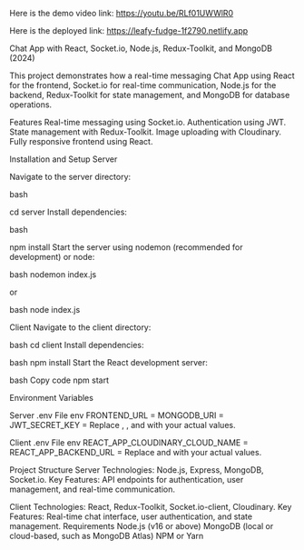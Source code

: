 Here is the demo video link: https://youtu.be/RLf01UWWlR0

Here is the deployed link: https://leafy-fudge-1f2790.netlify.app

Chat App with React, Socket.io, Node.js, Redux-Toolkit, and MongoDB (2024)

This project demonstrates how a real-time messaging Chat App using React for the frontend, Socket.io for real-time communication, Node.js for the backend, Redux-Toolkit for state management, and MongoDB for database operations.

Features
Real-time messaging using Socket.io.
Authentication using JWT.
State management with Redux-Toolkit.
Image uploading with Cloudinary.
Fully responsive frontend using React.

Installation and Setup
Server

Navigate to the server directory:

bash

cd server
Install dependencies:

bash

npm install
Start the server using nodemon (recommended for development) or node:

bash
nodemon index.js

or

bash
node index.js

Client
Navigate to the client directory:

bash
cd client
Install dependencies:

bash
npm install
Start the React development server:

bash
Copy code
npm start

Environment Variables

Server .env File
env
FRONTEND_URL = <Frontend URL>
MONGODB_URI = <MongoDB URI>
JWT_SECRET_KEY = <JWT Secret Key>
Replace <Frontend URL>, <MongoDB URI>, and <JWT Secret Key> with your actual values.

Client .env File
env
REACT_APP_CLOUDINARY_CLOUD_NAME = <Cloudinary Cloud Name>
REACT_APP_BACKEND_URL = <Backend URL>
Replace <Cloudinary Cloud Name> and <Backend URL> with your actual values.

Project Structure
Server
Technologies: Node.js, Express, MongoDB, Socket.io.
Key Features: API endpoints for authentication, user management, and real-time communication.

Client
Technologies: React, Redux-Toolkit, Socket.io-client, Cloudinary.
Key Features: Real-time chat interface, user authentication, and state management.
Requirements
Node.js (v16 or above)
MongoDB (local or cloud-based, such as MongoDB Atlas)
NPM or Yarn
